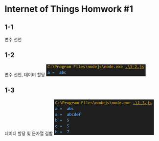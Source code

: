 # Internet of Things Homwork #1

## 1-1
변수 선언

## 1-2
변수 선언, 데이터 할당
![1-2](./log-image/1-2.png)

## 1-3
데이터 할당 및 문자열 결합
![1-3](./log-image/1-3.png)

